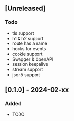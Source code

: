 ## [Unreleased]

### Todo

- tls support
- h1 & h2 support
- route has a name
- hooks for events
- cookie support
- Swagger & OpenAPI
- session keepalive
- stream support
- json5 support

## [0.1.0] - 2024-02-xx

### Added

- TODO
